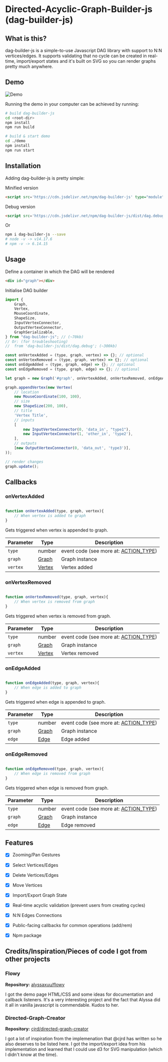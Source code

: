 Directed-Acyclic-Graph-Builder-js (dag-builder-js)
===

## What is this?
dag-builder-js is a simple-to-use Javascript DAG library with support to N:N vertices/edges. It supports validating that no cycle can be created in real-time, import/export states and it's built on SVG so you can render graphs pretty much anywhere.

## Demo
![Demo](https://media.giphy.com/media/QNVOHs7kIbgLsMP7CN/giphy.gif)

Running the demo in your computer can be achieved by running:

```bash
# build dag-builder-js
cd <root-dir>
npm install
npm run build

# build & start demo
cd ./demo
npm install
npm run start
```

## Installation

Adding dag-builder-js is pretty simple:

Minified version
```html
<script src='https://cdn.jsdelivr.net/npm/dag-builder-js' type="module" charset="utf-8"></script>
```

Debug version
```html
<script src='https://cdn.jsdelivr.net/npm/dag-builder-js/dist/dag.debug.js' type="module" charset="utf-8"></script>

```

Or 

```bash
npm i dag-builder-js --save
# node -v -> v14.17.6
# npm -v -> 6.14.15
```

## Usage

Define a container in which the DAG will be rendered

```html
<div id="graph"></div>
```

Initialise DAG builder

```javascript
import {
    Graph,
    Vertex,
    MouseCoordinate,
    ShapeSize,
    InputVertexConnector,
    OutputVertexConnector,
    GraphSerializable,
} from "dag-builder-js"; // (~70kb)
// Or: (for troubleshooting)
//  from 'dag-builder-js/dist/dag.debug'; (~300kb)

const onVertexAdded = (type, graph, vertex) => {}; // optional
const onVertexRemoved = (type, graph, vertex) => {}; // optional
const onEdgeAdded = (type, graph, edge) => {}; // optional
const onEdgeRemoved = (type, graph, edge) => {}; // optional

let graph = new Graph('#graph', onVertexAdded, onVertexRemoved, onEdgeAdded, onEdgeRemoved);

graph.appendVertex(new Vertex(
    // location
    new MouseCoordinate(100, 100),
    // size
    new ShapeSize(200, 100),
    // title
    'Vertex Title',
    // inputs
    [
        new InputVertexConnector(0, 'data_in', "type1"),
        new InputVertexConnector(1, 'other_in', 'type2'),
    ],
    // outputs
    [new OutputVertexConnector(0, 'data_out', 'type3')],
));

// render changes
graph.update();

```

## Callbacks

### onVertexAdded
```javascript

function onVertexAdded(type, graph, vertex){
	// When vertex is added to graph
}
```
Gets triggered when vertex is appended to graph.

Parameter | Type | Description
--- | --- | ---
   `type` | number | event code (see more at: [ACTION_TYPE](src/events/event.js))
   `graph` | [Graph](src/graphs/graph.js) | Graph instance
   `vertex` | [Vertex](src/vertices/vertex.js) | Vertex added

### onVertexRemoved
```javascript

function onVertexRemoved(type, graph, vertex){
	// When vertex is removed from graph
}
```
Gets triggered when vertex is removed from graph.

Parameter | Type | Description
--- | --- | ---
   `type` | number | event code (see more at: [ACTION_TYPE](src/events/event.js))
   `graph` | [Graph](src/graphs/graph.js) | Graph instance
   `vertex` | [Vertex](src/vertices/vertex.js) | Vertex removed


### onEdgeAdded
```javascript

function onEdgeAdded(type, graph, vertex){
	// When edge is added to graph
}
```
Gets triggered when edge is appended to graph.

Parameter | Type | Description
--- | --- | ---
   `type` | number | event code (see more at: [ACTION_TYPE](src/events/event.js))
   `graph` | [Graph](src/graphs/graph.js) | Graph instance
   `edge` | [Edge](src/edges/edge.js) | Edge added

### onEdgeRemoved
```javascript

function onEdgeRemoved(type, graph, vertex){
	// When edge is removed from graph
}
```
Gets triggered when edge is removed from graph.

Parameter | Type | Description
--- | --- | ---
   `type` | number | event code (see more at: [ACTION_TYPE](src/events/event.js))
   `graph` | [Graph](src/graphs/graph.js) | Graph instance
   `edge` | [Edge](src/edges/edge.js) | Edge removed

## Features

 - [x] Zooming/Pan Gestures
 - [x] Select Vertices/Edges
 - [x] Delete Vertices/Edges
 - [x] Move Vertices
 - [x] Import/Export Graph State
 - [x] Real-time acyclic validation (prevent users from creating cycles)
 - [x] N:N Edges Connections
 - [x] Public-facing callbacks for common operations (add/rem)
 - [x] Npm package
 

## Credits/Inspiration/Pieces of code I got from other projects

### Flowy

**Repository:** [alyssaxuu/flowy](https://github.com/alyssaxuu/flowy)

I got the demo page HTML/CSS and some ideas for documentation and callback listeners. It's a very interesting project and the fact that Alyssa did it all in vanilla javascript is commendable. Kudos to her.

### Directed-Graph-Creator

**Repository:** [cjrd/directed-graph-creator](https://github.com/cjrd/directed-graph-creator)

I got a lot of inspiration from the implemenation that @cjrd has written so he also deserves to be listed here. I got the import/export idea from his implementation and learned that I could use d3 for SVG manipulation (which I didn't know at the time).
